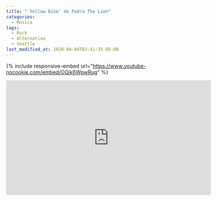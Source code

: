 ```yaml
---
title: "'Yellow Bike' de Pedro The Lion"
categories:
  - Música
tags:
  - Rock
  - Alternativo
  - Seattle
last_modified_at: 2020-04-04T02:41:35-05:00
---
```


{% include responsive-embed url="https://www.youtube-nocookie.com/embed/OQik6WpwRug" %}

<iframe width="560" height="315" src="https://www.youtube-nocookie.com/embed/OQik6WpwRug" frameborder="0" allow="accelerometer; autoplay; encrypted-media; gyroscope; picture-in-picture" allowfullscreen></iframe>
